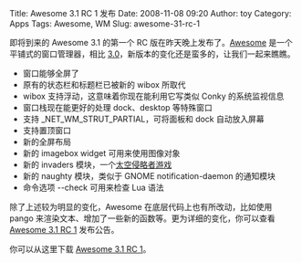 Title: Awesome 3.1 RC 1 发布
Date: 2008-11-08 09:20
Author: toy
Category: Apps
Tags: Awesome, WM
Slug: awesome-31-rc-1

即将到来的 Awesome 3.1 的第一个 RC
版在昨天晚上发布了。[Awesome](http://linuxtoy.org/archives/awesome.html)
是一个平铺式的窗口管理器，相比
[3.0](http://linuxtoy.org/archives/awesome-3.html)，新版本的变化还是蛮多的，让我们一起来瞧瞧。

-   窗口能够全屏了
-   原有的状态栏和标题栏已被新的 wibox 所取代
-   wibox 支持浮动，这意味着你现在能利用它写类似 Conky 的系统监视信息
-   窗口栈现在能更好的处理 dock、desktop 等特殊窗口
-   支持 \_NET\_WM\_STRUT\_PARTIAL，可将面板和 dock 自动放入屏幕
-   支持置顶窗口
-   新的全屏布局
-   新的 imagebox widget 可用来使用图像对象
-   新的 invaders
    模块，一个[太空侵略者游戏](http://linuxtoy.org/archives/space-invaders-for-awesome.html)
-   新的 naughty 模块，类似于 GNOME notification-daemon 的通知模块
-   命令选项 --check 可用来检查 Lua 语法

除了上述较为明显的变化，Awesome 在底层代码上也有所改动，比如使用 pango
来渲染文本、增加了一些新的函数等。更为详细的变化，你可以查看 [Awesome
3.1 RC 1](http://awesome.naquadah.org/news/version_3.1-rc1/) 发布公告。

你可以从这里下载 [Awesome 3.1 RC
1](http://awesome.naquadah.org/download/)。
